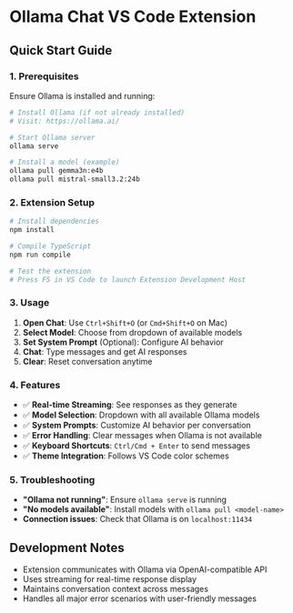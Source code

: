 # Ollama Chat VS Code Extension

## Quick Start Guide

### 1. Prerequisites
Ensure Ollama is installed and running:
```bash
# Install Ollama (if not already installed)
# Visit: https://ollama.ai/

# Start Ollama server
ollama serve

# Install a model (example)
ollama pull gemma3n:e4b
ollama pull mistral-small3.2:24b
```

### 2. Extension Setup
```bash
# Install dependencies
npm install

# Compile TypeScript
npm run compile

# Test the extension
# Press F5 in VS Code to launch Extension Development Host
```

### 3. Usage
1. **Open Chat**: Use `Ctrl+Shift+O` (or `Cmd+Shift+O` on Mac)
2. **Select Model**: Choose from dropdown of available models
3. **Set System Prompt** (Optional): Configure AI behavior
4. **Chat**: Type messages and get AI responses
5. **Clear**: Reset conversation anytime

### 4. Features
- ✅ **Real-time Streaming**: See responses as they generate
- ✅ **Model Selection**: Dropdown with all available Ollama models
- ✅ **System Prompts**: Customize AI behavior per conversation
- ✅ **Error Handling**: Clear messages when Ollama is not available
- ✅ **Keyboard Shortcuts**: `Ctrl/Cmd + Enter` to send messages
- ✅ **Theme Integration**: Follows VS Code color schemes

### 5. Troubleshooting
- **"Ollama not running"**: Ensure `ollama serve` is running
- **"No models available"**: Install models with `ollama pull <model-name>`
- **Connection issues**: Check that Ollama is on `localhost:11434`

## Development Notes
- Extension communicates with Ollama via OpenAI-compatible API
- Uses streaming for real-time response display
- Maintains conversation context across messages
- Handles all major error scenarios with user-friendly messages